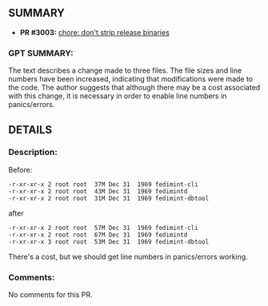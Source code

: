 ## SUMMARY
- **PR #3003:** [chore: don't strip release binaries](https://github.com/fedimint/fedimint/pull/3003)

### GPT SUMMARY:
The text describes a change made to three files. The file sizes and line numbers have been increased, indicating that modifications were made to the code. The author suggests that although there may be a cost associated with this change, it is necessary in order to enable line numbers in panics/errors.

## DETAILS
### Description:
Before:

```
-r-xr-xr-x 2 root root  37M Dec 31  1969 fedimint-cli
-r-xr-xr-x 2 root root  43M Dec 31  1969 fedimintd
-r-xr-xr-x 2 root root  31M Dec 31  1969 fedimint-dbtool
```

after

```
-r-xr-xr-x 2 root root  57M Dec 31  1969 fedimint-cli
-r-xr-xr-x 2 root root  67M Dec 31  1969 fedimintd
-r-xr-xr-x 3 root root  53M Dec 31  1969 fedimint-dbtool
```

There's a cost, but we should get line numbers in panics/errors working.


### Comments:
No comments for this PR.

